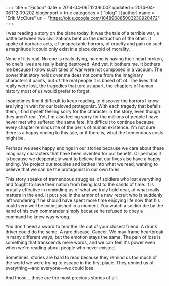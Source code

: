 +++
title = "Fiction"
date = 2014-04-06T12:09:00Z
updated = 2014-04-06T12:09:20Z
blogimport = true 
categories = [ "blog" ]
[author]
	name = "Erik McClure"
	uri = "https://plus.google.com/104896885003230920472"
+++

I was reading a story on the plane today. It was the tale of a terrible war, a battle between two civilizations bent on the destruction of the other. It spoke of barbaric acts, of unspeakable horrors, of cruelty and pain on such a magnitude it could only exist in a place devoid of morality.

None of it is real. No one is really dying, no one is having their heart broken, no one's lives are really being destroyed. And yet, it bothers me. It bothers me because I know such tales of war were not composed in a vacuum. The power that story holds over me does not come from the imaginary characters it paints, but of the real people it is based off of. The lives that really were lost, the tragedies that tore us apart, the chapters of human history most of us would prefer to forget.

I sometimes find it difficult to keep reading, to discover the horrors I know are lying in wait for our beloved protagonist. With each tragedy that befalls them, I find myself feeling sorry for the character in the story, even though they aren't real. Yet, I'm also feeling sorry for the millions of people I have never met who suffered the same fate. It's difficult to continue because every chapter reminds me of the perils of human existence. I'm not sure there is a happy ending to this tale, or if there is, what the tremendous costs might be.

Perhaps we seek happy endings in our stories because we care about these imaginary characters that have been invented for our benefit. Or perhaps it is because we desperately want to believe that our lives also have a happy ending. We project our troubles and battles into what we read, wanting to believe that we can be the protagonist in our own tales.

This story speaks of tremendous struggles, of soldiers who lost everything and fought to save their nation from being lost to the sands of time. It is brutally effective in reminding us of what we truly hold dear, of what really matters in the end. It puts you in the armor of a new recruit who is suddenly left wondering if he should have spent more time enjoying life now that his could very well be extinguished in a moment. You watch a soldier die by the hand of his own commander simply because he refused to obey a command he knew was wrong.

You don't need a sword to tear the life out of your closest friend. A drunk driver could do the same. A rare disease. Cancer. We may frame heartbreak in many different ways, but the emotion stays the same. The pain of loss is something that transcends mere words, and we can feel it's power even when we're reading about people who never existed.

Sometimes, stories are hard to read because they remind us too much of the world we were trying to escape in the first place. They remind us of everything&mdash;and everyone&mdash;we could lose.

And those... those are the most precious stories of all.

